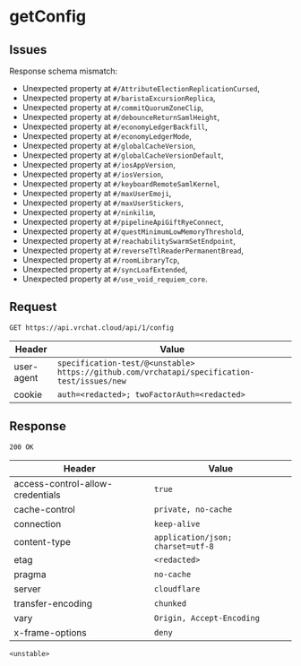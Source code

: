 # getConfig

## Issues
Response schema mismatch:
* Unexpected property at ``#/AttributeElectionReplicationCursed``,
* Unexpected property at ``#/baristaExcursionReplica``,
* Unexpected property at ``#/commitQuorumZoneClip``,
* Unexpected property at ``#/debounceReturnSamlHeight``,
* Unexpected property at ``#/economyLedgerBackfill``,
* Unexpected property at ``#/economyLedgerMode``,
* Unexpected property at ``#/globalCacheVersion``,
* Unexpected property at ``#/globalCacheVersionDefault``,
* Unexpected property at ``#/iosAppVersion``,
* Unexpected property at ``#/iosVersion``,
* Unexpected property at ``#/keyboardRemoteSamlKernel``,
* Unexpected property at ``#/maxUserEmoji``,
* Unexpected property at ``#/maxUserStickers``,
* Unexpected property at ``#/ninkilim``,
* Unexpected property at ``#/pipelineApiGiftRyeConnect``,
* Unexpected property at ``#/questMinimumLowMemoryThreshold``,
* Unexpected property at ``#/reachabilitySwarmSetEndpoint``,
* Unexpected property at ``#/reverseTtlReaderPermanentBread``,
* Unexpected property at ``#/roomLibraryTcp``,
* Unexpected property at ``#/syncLoafExtended``,
* Unexpected property at ``#/use_void_requiem_core``.
## Request
`GET https://api.vrchat.cloud/api/1/config`

| Header | Value |
| ------ | ----- |
| user-agent | `specification-test/@<unstable> https://github.com/vrchatapi/specification-test/issues/new` |
| cookie | `auth=<redacted>; twoFactorAuth=<redacted>` |


## Response
`200 OK`

| Header | Value |
| ------ | ----- |
| access-control-allow-credentials | `true` |
| cache-control | `private, no-cache` |
| connection | `keep-alive` |
| content-type | `application/json; charset=utf-8` |
| etag | `<redacted>` |
| pragma | `no-cache` |
| server | `cloudflare` |
| transfer-encoding | `chunked` |
| vary | `Origin, Accept-Encoding` |
| x-frame-options | `deny` |

```jsonc
<unstable>
```

